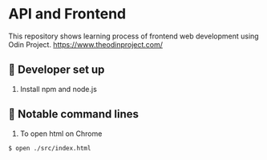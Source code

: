 # API and Frontend

This repository shows learning process of frontend web development using Odin Project.
https://www.theodinproject.com/


## :wrench: Developer set up
1. Install npm and node.js


## :eyes: Notable command lines
1. To open html on Chrome
```bash
$ open ./src/index.html
```